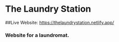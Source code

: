 # The Laundry Station

##Live Website: https://thelaundrystation.netlify.app/

### Website for a laundromat.
